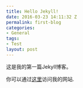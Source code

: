 ```yaml
---
title: Hello Jekyll!
date: 2016-03-23 14:11:32 Z
permalink: first-blog
categories:
- General
tags:
- Test
layout: post
---
```


这是我的第一篇Jekyll博客。

你可以通过[这里][my-website]访问我的网站.


[my-website]: http://liushengxian.github.io
[my-company-website]: http://www.svideo.com.cn
